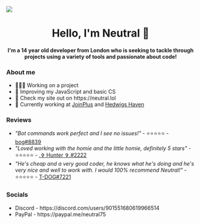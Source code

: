 <a align="center">
  <img src="https://cdn.discordapp.com/attachments/995774107218104410/1001814963846905936/banner_3.png" />
</a>
<h1 align="center">Hello, I'm Neutral 🍧</h1>
<h4 align="center">I'm a 14 year old developer from London who is seeking to tackle through projects using a variety of tools and passionate about code!</h4>
<h3>About me</h3>
<ul>
  <li>👨🏻‍💻 Working on a project</li>
  <li>🍩 Improving my JavaScript and basic CS</li>
  <li>🍭 Check my site out on https://neutral.lol</li>
  <li>🐺 Currently working at <a href="https://joinplus.xyz" target="_blank">JoinPlus</a> and <a href="https://discord.gg/hedwigshaven" target="_blank">Hedwigs Haven</a></li>
</ul>
<h3>Reviews</h3>
<ul>
  <li><i>"Bot commands work perfect and I see no issues!"</i> - ⭐⭐⭐⭐⭐ - <a href="https://discord.com/users/714844373736489010" target="_blank">bog#8839</a></li>
  <li><i>"Loved working with the homie and the little homie, definitely 5 stars"</i> - ⭐⭐⭐⭐⭐ - <a href="https://discord.com/users/302233994475339777" target="_blank">.✞ Hunter ✞.#2222</a></li>
  <li><i>"He's cheap and a very good coder, he knows what he's doing and he's very nice and well to work with. I would 100% recommend Neutral!"</i> - ⭐⭐⭐⭐⭐ - <a href="https://discord.com/users/718513966707376140" target="_blank">T-DOG#7221</a></li>
</ul>
<h3>Socials</h3>
<ul>
  <li>Discord - https://discord.com/users/901551680619966514</li>
  <li>PayPal - https://paypal.me/neutral75</li>
</ul>
